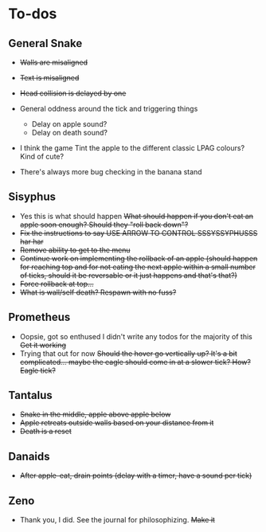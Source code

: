 # To-dos

## General Snake
- ~~Walls are misaligned~~
- ~~Text is misaligned~~
- ~~Head collision is delayed by one~~

- General oddness around the tick and triggering things
    - Delay on apple sound? 
    - Delay on death sound?
- I think the game Tint the apple to the different classic LPAG colours? Kind of cute?
- There's always more bug checking in the banana stand

## Sisyphus

- Yes this is what should happen ~~What should happen if you don't eat an apple soon enough? Should they "roll back down"?~~
- ~~Fix the instructions to say USE ARROW TO CONTROL SSSYSSYPHUSSS har har~~
- ~~Remove ability to get to the menu~~
- ~~Continue work on implementing the rollback of an apple (should happen for reaching top and for not eating the next apple within a small number of ticks, should it be reversable or it just happens and that's that?)~~
- ~~Force rollback at top...~~
- ~~What is wall/self death? Respawn with no fuss?~~

## Prometheus

- Oopsie, got so enthused I didn't write any todos for the majority of this ~~Get it working~~
- Trying that out for now ~~Should the hover go vertically up? It's a bit complicated... maybe the eagle should come in at a slower tick? How? Eagle tick?~~

## Tantalus

- ~~Snake in the middle, apple above apple below~~
- ~~Apple retreats outside walls based on your distance from it~~
- ~~Death is a reset~~

## Danaids

- ~~After apple-eat, drain points (delay with a timer, have a sound per tick)~~

## Zeno

- Thank you, I did. See the journal for philosophizing. ~~Make it~~